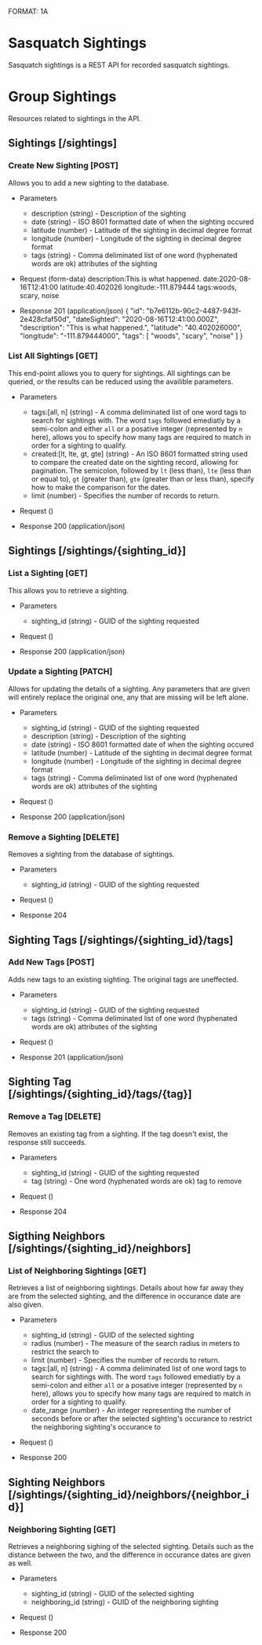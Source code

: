 FORMAT: 1A

# Sasquatch Sightings

Sasquatch sightings is a REST API for recorded sasquatch sightings.

# Group Sightings

Resources related to sightings in the API.

## Sightings [/sightings]

### Create New Sighting [POST]

Allows you to add a new sighting to the database.

+ Parameters
    + description (string) - Description of the sighting
    + date (string) - ISO 8601 formatted date of when the sighting occured
    + latitude (number) - Latitude of the sighting in decimal degree format
    + longitude (number) - Longitude of the sighting in decimal degree format
    + tags (string) - Comma deliminated list of one word (hyphenated words are
    ok) attributes of the sighting

+ Request (form-data)
description:This is what happened.
date:2020-08-16T12:41:00
latitude:40.402026
longitude:-111.879444
tags:woods, scary, noise

+ Response 201 (application/json)
{
    "id": "b7e6112b-90c2-4487-943f-2e428cfaf50d",
    "dateSighted": "2020-08-16T12:41:00.000Z",
    "description": "This is what happened.",
    "latitude": "40.402026000",
    "longitude": "-111.879444000",
    "tags": [
        "woods",
        "scary",
        "noise"
    ]
}

### List All Sightings [GET]

This end-point allows you to query for sightings. All sightings can be queried,
or the results can be reduced using the availible parameters.

+ Parameters
    + tags:[all, n] (string) - A comma deliminated list of one word tags to search
for sightings with. The word `tags` followed emediatly by a semi-colon and
either `all` or a posative integer (represented by `n` here), allows you to
specify how many tags are required to match in order for a sighting to qualify.
    + created:[lt, lte, gt, gte] (string) - An ISO 8601 formatted string
used to compare the created date on the sighting record, allowing for
pagination. The semicolon, followed by `lt` (less than),
`lte` (less than or equal to), `gt` (greater than),
`gte` (greater than or less than), specify how to make the comparison for the
dates.
    + limit (number) - Specifies the number of records to return.

+ Request ()

+ Response 200 (application/json)

## Sightings [/sightings/{sighting_id}]

### List a Sighting [GET]

This allows you to retrieve a sighting.

+ Parameters
    + sighting_id (string) - GUID of the sighting requested

+ Request ()

+ Response 200 (application/json)

### Update a Sighting [PATCH]

Allows for updating the details of a sighting. Any parameters that are given
will entirely replace the original one, any that are missing will be left alone.

+ Parameters
    + sighting_id (string) - GUID of the sighting requested
    + description (string) - Description of the sighting
    + date (string) - ISO 8601 formatted date of when the sighting occured
    + latitude (number) - Latitude of the sighting in decimal degree format
    + longitude (number) - Longitude of the sighting in decimal degree format
    + tags (string) - Comma deliminated list of one word (hyphenated words are
    ok) attributes of the sighting

+ Request ()

+ Response 200 (application/json)

### Remove a Sighting [DELETE]

Removes a sighting from the database of sightings.

+ Parameters
    + sighting_id (string) - GUID of the sighting requested

+ Request ()

+ Response 204

## Sighting Tags [/sightings/{sighting_id}/tags]

### Add New Tags [POST]

Adds new tags to an existing sighting. The original tags are uneffected.

+ Parameters
    + sighting_id (string) - GUID of the sighting requested
    + tags (string) - Comma deliminated list of one word (hyphenated words are
    ok) attributes of the sighting

+ Request ()

+ Response 201 (application/json)

## Sighting Tag [/sightings/{sighting_id}/tags/{tag}]

### Remove a Tag [DELETE]

Removes an existing tag from a sighting. If the tag doesn't exist, the response
still succeeds.

+ Parameters
    + sighting_id (string) - GUID of the sighting requested
    + tag (string) - One word (hyphenated words are ok) tag to remove

+ Request ()

+ Response 204

## Sigthing Neighbors [/sightings/{sighting_id}/neighbors]

### List of Neighboring Sightings [GET]

Retrieves a list of neighboring sightings. Details about how far away they are
from the selected sighting, and the difference in occurance date are also given.

+ Parameters
    + sighting_id (string) - GUID of the selected sighting
    + radius (number) - The measure of the search radius in meters to restrict
    the search to
    + limit (number) - Specifies the number of records to return.
    + tags:[all, n] (string) - A comma deliminated list of one word tags to search
    for sightings with. The word `tags` followed emediatly by a semi-colon and
    either `all` or a posative integer (represented by `n` here), allows you to
    specify how many tags are required to match in order for a sighting to qualify.
    + date_range (number) - An integer representing the number of seconds before
    or after the selected sighting's occurance to restrict the neighboring
    sighting's occurance to

+ Request ()

+ Response 200

## Sighting Neighbors [/sightings/{sighting_id}/neighbors/{neighbor_id}]

### Neighboring Sighting [GET]

Retrieves a neighboring sighing of the selected sighting. Details such as the
distance between the two, and the difference in occurance dates are given as
well.

+ Parameters
    + sighting_id (string) - GUID of the selected sighting
    + neighboring_id (string) - GUID of the neighboring sighting

+ Request ()

+ Response 200
